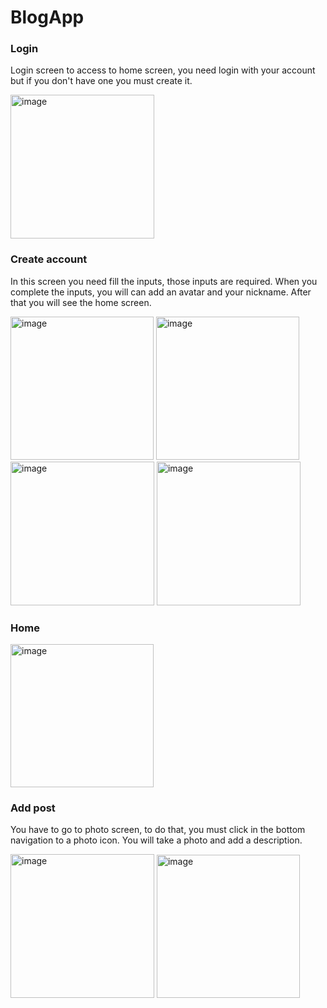 # BlogApp

### Login

Login screen to access to home screen, you need login with your account but if you don't have one you must create it.

<img width="230" alt="image" src="https://user-images.githubusercontent.com/75456915/179861388-aa1d9ce9-649c-4a8d-911b-629482b0b639.png">

### Create account

In this screen you need fill the inputs, those inputs are required. When you complete the inputs, you will can add an avatar and your nickname. 
After that you will see the home screen.

<img width="229" alt="image" src="https://user-images.githubusercontent.com/75456915/179861442-855932cf-eb06-4256-8b71-ead41b665ab1.png">

<img width="229" alt="image" src="https://user-images.githubusercontent.com/75456915/179861467-4621fa2b-0a20-452c-a60e-5b65c868589e.png">

<img width="230" alt="image" src="https://user-images.githubusercontent.com/75456915/179861499-c1415dbc-1472-4185-9283-d82bb21172a8.png">

<img width="230" alt="image" src="https://user-images.githubusercontent.com/75456915/179861546-077284fa-0712-4122-a0ea-dfb2bd4dfd49.png">

### Home

<img width="229" alt="image" src="https://user-images.githubusercontent.com/75456915/179861585-7fc7bbe5-5a44-4ac0-9398-d297e06b0b68.png">


### Add post

You have to go to photo screen, to do that, you must click in the bottom navigation to a photo icon. 
You will take a photo and add a description.

<img width="230" alt="image" src="https://user-images.githubusercontent.com/75456915/179861620-36760529-dce8-42ff-9677-2cfadf57397c.png">

<img width="229" alt="image" src="https://user-images.githubusercontent.com/75456915/179861631-55e53956-32f2-41c3-9350-b70ba7a6b968.png">
